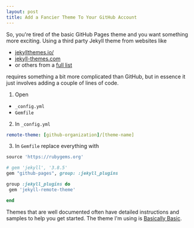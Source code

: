 ```yaml
---
layout: post
title: Add a Fancier Theme To Your GitHub Account
---
```


So, you're tired of the basic GitHub Pages theme and you want something more
exciting. Using a third party Jekyll theme from websites like

- [jekyllthemes.io/](https://jekyllthemes.io/)
- [jekyll-themes.com](https://jekyll-themes.com/)
- or others from a [full list](https://jekyllrb.com/docs/themes/)

requires something a bit more complicated than GitHub, but in essence it just
involves adding a couple of lines of code.

1. Open
 - ``_config.yml``
 - ``Gemfile``
2. In ``_config.yml``

```yml
remote-theme: [github-organization]/[theme-name]
```
3. In ``Gemfile`` replace everything with

```ruby
source 'https://rubygems.org'

# gem 'jekyll', '3.8.5'
gem "github-pages", group: :jekyll_plugins

group :jekyll_plugins do
 gem 'jekyll-remote-theme'

end
```

Themes that are well documented often have detailed instructions and samples
to help you get started. The theme I'm using is [Basically Basic](https://github.com/mmistakes/jekyll-theme-basically-basic). 
